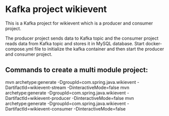 # Kafka project wikievent

This is a Kafka project for wikievent which is a producer and consumer project.

The producer project sends data to Kafka topic and the consumer project reads data from Kafka topic and stores it in MySQL database.
Start docker-compose.yml file to initialize the kafka container and then start the producer and consumer project.

## Commands to create a multi module project:
mvn archetype:generate -DgroupId=com.spring.java.wikievent -DartifactId=wikievent-stream -DinteractiveMode=false
mvn archetype:generate -DgroupId=com.spring.java.wikievent -DartifactId=wikievent-producer -DinteractiveMode=false
mvn archetype:generate -DgroupId=com.spring.java.wikievent -DartifactId=wikievent-consumer -DinteractiveMode=false
